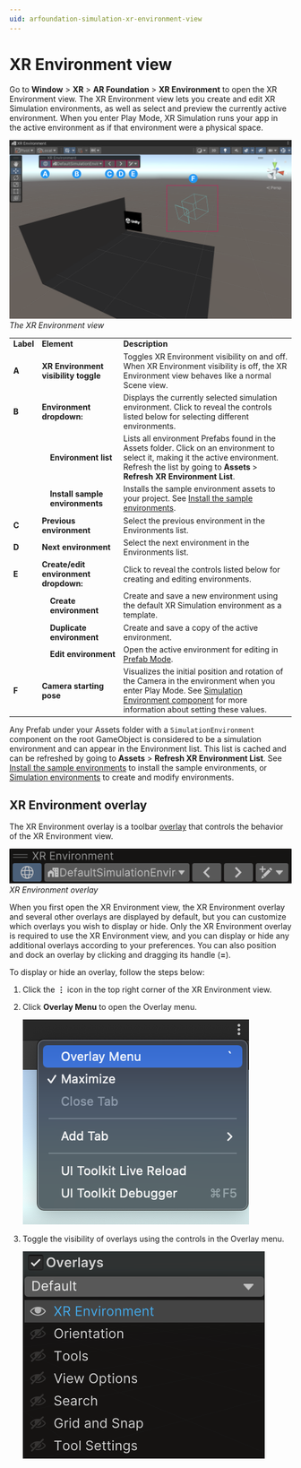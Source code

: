 ```yaml
---
uid: arfoundation-simulation-xr-environment-view
---
```

# XR Environment view

Go to **Window** > **XR** > **AR Foundation** > **XR Environment** to open the XR Environment view. The XR Environment view lets you create and edit XR Simulation environments, as well as select and preview the currently active environment. When you enter Play Mode, XR Simulation runs your app in the active environment as if that environment were a physical space.

![The XR Environment view](../images/xr-environment-view-annotated.png)<br/>*The XR Environment view*

<table>
  <tr>
   <td><strong>Label</strong></td>
   <td colspan="2" ><strong>Element</strong></td>
   <td><strong>Description</strong></td>
  </tr>
  <tr>
   <td><strong>A</strong></td>
   <td colspan="2" ><strong>XR Environment visibility toggle</strong></td>
   <td>Toggles XR Environment visibility on and off. When XR Environment visibility is off, the XR Environment view behaves like a normal Scene view.</td>
  </tr>
  <tr>
   <td><strong>B</strong></td>
   <td colspan="2" ><strong>Environment dropdown:</strong></td>
   <td>Displays the currently selected simulation environment. Click to reveal the controls listed below for selecting different environments.</td>
  </tr>
  <tr>
   <td></td>
   <td></td>
   <td><strong>Environment list</strong></td>
   <td>Lists all environment Prefabs found in the Assets folder. Click on an environment to select it, making it the active environment. Refresh the list by going to <strong>Assets</strong> &gt; <strong>Refresh XR Environment List</strong>.</td>
  </tr>
  <tr>
   <td></td>
   <td></td>
   <td><strong>Install sample environments</strong></td>
   <td>Installs the sample environment assets to your project. See <a href="simulation-getting-started.md#install-the-sample-environments">Install the sample environments</a>.</td>
  </tr>
  <tr>
   <td><strong>C</strong></td>
   <td colspan="2" ><strong>Previous environment</strong></td>
   <td>Select the previous environment in the Environments list.</td>
  </tr>
  <tr>
   <td><strong>D</strong></td>
   <td colspan="2" ><strong>Next environment</strong></td>
   <td>Select the next environment in the Environments list.</td>
  </tr>
   <td><strong>E</strong></td>
   <td colspan="2" ><strong>Create/edit environment dropdown:</strong></td>
   <td>Click to reveal the controls listed below for creating and editing environments.</td>
  </tr>
  <tr>
   <td></td>
   <td></td>
   <td><strong>Create environment</strong></td>
   <td>Create and save a new environment using the default XR Simulation environment as a template.</td>
  </tr>
  <tr>
   <td></td>
   <td></td>
   <td><strong>Duplicate environment</strong></td>
   <td>Create and save a copy of the active environment.</td>
  </tr>
  <tr>
   <td></td>
   <td></td>
   <td><strong>Edit environment</strong></td>
   <td>Open the active environment for editing in <a href="https://docs.unity3d.com/Manual/EditingInPrefabMode.html">Prefab Mode</a>.</td>
  </tr>
  <tr>
   <td><strong>F</strong></td>
   <td colspan="2" ><strong>Camera starting pose</strong></td>
   <td>Visualizes the initial position and rotation of the Camera in the environment when you enter Play Mode. See <a href="simulation-environments.md#simulation-environment-component">Simulation Environment component</a> for more information about setting these values.</td>
  </tr>
</table>

Any Prefab under your Assets folder with a `SimulationEnvironment` component on the root GameObject is considered to be a simulation environment and can appear in the Environment list. This list is cached and can be refreshed by going to **Assets** > **Refresh XR Environment List**. See [Install the sample environments](xref:arfoundation-simulation-getting-started#install-the-sample-environments) to install the sample environments, or [Simulation environments](xref:arfoundation-simulation-environments) to create and modify environments.

## XR Environment overlay

The XR Environment overlay is a toolbar [overlay](https://docs.unity3d.com/Manual/overlays.html) that controls the behavior of the XR Environment view.

![XR Environment overlay](../images/xr-environment-overlay.png)<br/>*XR Environment overlay*

When you first open the XR Environment view, the XR Environment overlay and several other overlays are displayed by default, but you can customize which overlays you wish to display or hide. Only the XR Environment overlay is required to use the XR Environment view, and you can display or hide any additional overlays according to your preferences. You can also position and dock an overlay by clicking and dragging its handle (**=**).

To display or hide an overlay, follow the steps below:

1. Click the **⋮** icon in the top right corner of the XR Environment view.
2. Click **Overlay Menu** to open the Overlay menu.

   ![Overlay Menu button](../images/overlay-menu-button.png)

3. Toggle the visibility of overlays using the controls in the Overlay menu.

   ![The Overlay menu contains a visibility toggle for each overlay](../images/overlay-menu.png)

